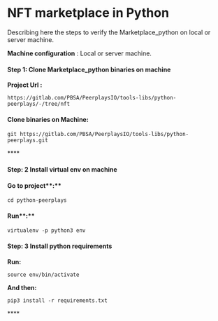 # NFT marketplace in Python

Describing here the steps to verify the Marketplace\_python on local or server machine.



 **Machine configuration** : Local or server machine.



####  **Step 1:** Clone Marketplace\_python binaries on machine

**Project Url :**

```text
https://gitlab.com/PBSA/PeerplaysIO/tools-libs/python-peerplays/-/tree/nft
```

#### Clone binaries on Machine:

```text
git https://gitlab.com/PBSA/PeerplaysIO/tools-libs/python-peerplays.git
```

\*\*\*\*

####  **Step: 2** Install virtual env on machine

#### Go to project**:**

```text
cd python-peerplays
```

#### Run**:**

```text
virtualenv -p python3 env
```

 

#### **Step: 3** Install python requirements

**Run:**

```text
source env/bin/activate
```

**And then:**

```text
pip3 install -r requirements.txt
```





\*\*\*\*

